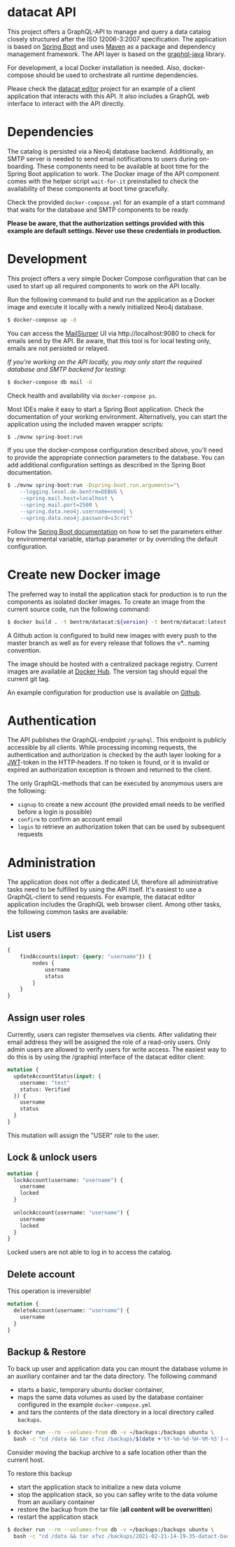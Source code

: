 # datacat API

This project offers a GraphQL-API to manage and query a data
catalog closely structured after the ISO 12006-3:2007 specification.
The application is based on [Spring Boot](https://spring.io/projects/spring-boot) 
and uses [Maven](http://maven.apache.org) as a package and dependency 
management framework. The API layer is based on the [graphql-java](https://www.graphql-java.com) 
library.

For development, a local Docker installation is needed. Also, docker-compose should be
used to orchestrate all runtime dependencies. 

Please check the [datacat editor](https://github.com/dd-bim/datacat-editor) project for 
an example of a client application that interacts with this API. It also includes a 
GraphQL web interface to interact with the API directly.

# Dependencies

The catalog is persisted via a Neo4j database backend. Additionally, an SMTP server is
needed to send email notifications to users during on-boarding. These components need to 
be available at boot time for the Spring Boot application to work. 
The Docker image of the API component comes with the helper script `wait-for-it` preinstalled 
to check the availability of these components at boot time gracefully.

Check the provided `docker-compose.yml` for an example of a start command that waits
for the database and SMTP components to be ready.

**Please be aware, that the authorization settings provided with this example are
default settings. Never use these credentials in production.**

# Development

This project offers a very simple Docker Compose configuration that can be
used to start up all required components to work on the API locally. 

Run the following command to build and run the application as a Docker image and 
execute it locally with a newly initialized Neo4j database.

````bash
$ docker-compose up -d
````

You can access the [MailSlurper](https://mailslurper.com) UI via http://localhost:9080
to check for emails send by the API. Be aware, that this tool is for local testing only,
emails are not persisted or relayed.

*If you're working on the API locally, you may only start the required database and SMTP
backend for testing:*

````bash
$ docker-compose db mail -d
`````

Check health and availability via `docker-compose ps`.

Most IDEs make it easy to start a Spring Boot application. Check the documentation of
your working environment. Alternatively, you can start the application using the included
maven wrapper scripts:

````bash
$ ./mvnw spring-boot:run
````

If you use the docker-compose configuration described above, you'll need to provide
the appropriate connection parameters to the database. You can add additional configuration 
settings as described in the Spring Boot documentation.

````bash
$ ./mvnw spring-boot:run -Dspring-boot.run.arguments="\
    --logging.level.de.bentrm=DEBUG \
    --spring.mail.host=localhost \
    --spring.mail.port=2500 \
    --spring.data.neo4j.username=neo4j \
    --spring.data.neo4j.password=s3cret"
````

Follow the 
[Spring Boot documentation](https://docs.spring.io/spring-boot/docs/2.4.2/reference/html/spring-boot-features.html#boot-features-external-config)
on how to set the parameters either by environmental variable, 
startup parameter or by overriding the default configuration.

# Create new Docker image

The preferred way to install the application stack for production is to run the components
as isolated docker images. To create an image from the current source code, run the 
following command:

````bash
$ docker build . -t bentrm/datacat:${version} -t bentrm/datacat:latest
````

A Github action is configured to build new images with every push to the master branch as well as for
every release that follows the v*.*.* naming convention.

The image should be hosted with a centralized package registry. Current images are available
at [Docker Hub](https://hub.docker.com/repository/docker/bentrm/datacat).
The version tag should equal the current git tag.

An example configuration for production use is available on [Github](https://github.com/dd-bim/datacat-stack).

# Authentication

The API publishes the GraphQL-endpoint `/graphql`. This endpoint is publicly accessible by all clients.
While processing incoming requests, the authentication and authorization is checked by the auth layer
looking for a [JWT](https://jwt.io)-token in the HTTP-headers. If no token is found, or it is invalid or
expired an authorization exception is thrown and returned to the client.

The only GraphQL-methods that can be executed by anonymous users are the following:

* `signup` to create a new account (the provided email needs to be verified before a login is possible)
* `confirm` to confirm an account email
* `login` to retrieve an authorization token that can be used by subsequent requests



# Administration

The application does not offer a dedicated UI, therefore all administrative tasks need to be
fulfilled by using the API itself. It's easiest to use a GraphQL-client to send requests. For example,
the datacat editor application includes the GraphiQL web browser client. Among other tasks, 
the following common tasks are available:

## List users

````graphql
{
    findAccounts(input: {query: "username"}) {
        nodes {
            username
            status
        }
    }
}
````

## Assign user roles

Currently, users can register themselves via clients. After validating their email address
they will be assigned the role of a read-only users. Only admin users are allowed to verify
users for write access. The easiest way to do this is by using the /graphiql interface of the
datacat editor client:

````graphql
mutation {
  updateAccountStatus(input: {
    username: "test"
    status: Verified
  }) {
    username
    status
  }
}
````

This mutation will assign the "USER" role to the user.

## Lock & unlock users

````graphql
mutation {
  lockAccount(username: "username") {
    username
    locked
  }
    
  unlockAccount(username: "username") {
    username
    locked
  }
}
````

Locked users are not able to log in to access the catalog.

## Delete account

This operation is irreversible!

````graphql
mutation {
  deleteAccount(username: "username") {
    username
  }
}
````

## Backup & Restore

To back up user and application data you can mount the database volume in an auxiliary 
container and tar the data directory. The following command 

* starts a basic, temporary ubuntu docker container,
* maps the same data volumes as used by the database container configured in the example `docker-compose.yml`
* and tars the contents of the data directory in a local directory called `backups`.

````bash
$ docker run --rm --volumes-from db -v ~/backups:/backups ubuntu \
  bash -c "cd /data && tar cfvz /backups/$(date +'%Y-%m-%d-%H-%M-%S')-datact-backup.tar.gz ."
````

Consider moving the backup archive to a safe location other than the current host.

To restore this backup

* start the application stack to initialize a new data volume
* stop the application stack, so you can safley write to the data volume from an auxiliary container
* restore the backup from the tar file (**all content will be overwritten**)
* restart the application stack

````bash
$ docker run --rm --volumes-from db -v ~/backups:/backups ubuntu \
  bash -c "cd /data && tar xfvz /backups/2021-02-21-14-19-35-datact-backup.tar.gz ."
````
